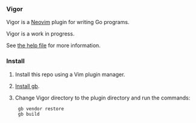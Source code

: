 ### Vigor

Vigor is a [Neovim](https://neovim.io/) plugin for writing Go programs.

Vigor is a work in progress. 

See [the help file](https://github.com/garyburd/vigor/blob/master/doc/vigor.txt) for more information.

### Install

1. Install this repo using a Vim plugin manager.
1. [Install gb](http://getgb.io/docs/install/).
1. Change Vigor directory to the plugin directory and run the commands:

        gb vendor restore
        gb build
